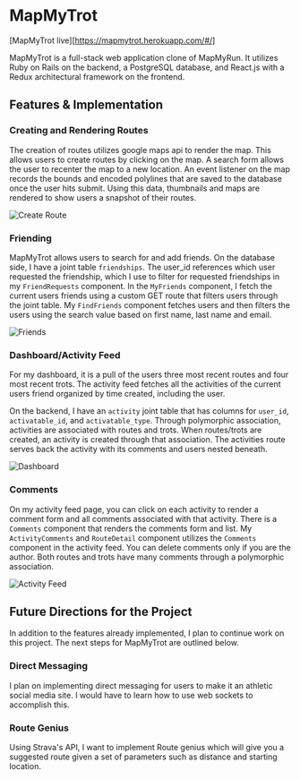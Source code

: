 # MapMyTrot

[MapMyTrot live][https://mapmytrot.herokuapp.com/#/]

MapMyTrot is a full-stack web application clone of MapMyRun. It utilizes Ruby on Rails on the backend, a PostgreSQL database, and React.js with a Redux architectural framework on the frontend.  

## Features & Implementation

### Creating and Rendering Routes

  The creation of routes utilizes google maps api to render the map. This allows users to create routes by clicking on the map. A search form allows the user to recenter the map to a new location. An event listener on the map records the bounds and encoded polylines that are saved to the database once the user hits submit. Using this data, thumbnails and maps are rendered to show users a snapshot of their routes.

  ![Create Route](/images/create_route.png)

### Friending

  MapMyTrot allows users to search for and add friends. On the database side, I have a joint table `friendships`. The user_id references which user requested the friendship, which I use to filter for requested friendships in my `FriendRequests` component. In the `MyFriends` component, I fetch the current users friends using a custom GET route that filters users through the joint table. My `FindFriends` component fetches users and then filters the users using the search value based on first name, last name and email.

  ![Friends](/images/friends.png)

### Dashboard/Activity Feed

  For my dashboard, it is a pull of the users three most recent routes and four most recent trots. The activity feed fetches all the activities of the current users friend organized by time created, including the user.

  On the backend, I have an `activity` joint table that has columns for `user_id`, `activatable_id`, and `activatable_type`. Through polymorphic association, activities are associated with routes and trots. When routes/trots are created, an activity is created through that association. The activities route serves back the activity with its comments and users nested beneath.

  ![Dashboard](/images/dashboard.png)

### Comments

  On my activity feed page, you can click on each activity to render a comment form and all comments associated with that activity. There is a `Comments` component that renders the comments form and list. My `ActivityComments` and `RouteDetail` component utilizes the `Comments` component in the activity feed. You can delete comments only if you are the author.
  Both routes and trots have many comments through a polymorphic association.

  ![Activity Feed](/images/activity_feed.png)

## Future Directions for the Project

In addition to the features already implemented, I plan to continue work on this project.  The next steps for MapMyTrot are outlined below.

### Direct Messaging

I plan on implementing direct messaging for users to make it an athletic social media site. I would have to learn how to use web sockets to accomplish this.

### Route Genius

Using Strava's API, I want to implement Route genius which will give you a suggested route given a set of parameters such as distance and starting location.
